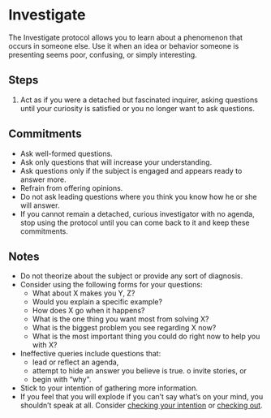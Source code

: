 # Investigate
The Investigate protocol allows you to learn about a phenomenon that occurs in someone else. Use it when an idea or behavior someone is presenting seems poor, confusing, or simply interesting.

## Steps
1. Act as if you were a detached but fascinated inquirer, asking questions until your curiosity is satisfied or you no longer want to ask questions.

## Commitments
* Ask well-formed questions.
* Ask only questions that will increase your understanding.
* Ask questions only if the subject is engaged and appears ready to answer more.
* Refrain from offering opinions.
* Do not ask leading questions where you think you know how he or she will answer.
* If you cannot remain a detached, curious investigator with no agenda, stop using the protocol until you can come back to it and keep these commitments.

## Notes
* Do not theorize about the subject or provide any sort of diagnosis.
* Consider using the following forms for your questions:
    * What about X makes you Y, Z?
    * Would you explain a specific example?
    * How does X go when it happens?
    * What is the one thing you want most from solving X?
    * What is the biggest problem you see regarding X now?
    * What is the most important thing you could do right now to help you with X?
* Ineffective queries include questions that:
    * lead or reflect an agenda,
    * attempt to hide an answer you believe is true. o invite stories, or
    * begin with “why".
* Stick to your intention of gathering more information.
* If you feel that you will explode if you can’t say what’s on your mind, you shouldn’t speak at all. Consider [checking your intention](intentioncheck.md) or [checking out](checkout.md).